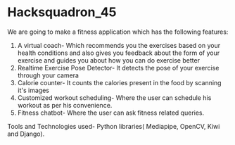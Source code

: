 # Hacksquadron_45
We are going to make a fitness application which has the following features: 
1. A virtual coach- Which recommends you the exercises based on your health conditions and also gives you feedback about the form of your exercise and guides you about how you can do exercise better
2. Realtime Exercise Pose Detector- It detects the pose of your exercise through your camera
3. Calorie counter- It counts the calories present in the food by scanning it's images
4. Customized workout scheduling- Where the user can schedule his workout as per his convenience.
5. Fitness chatbot- Where the user can ask fitness related queries.

Tools and Technologies used- Python libraries( Mediapipe, OpenCV, Kiwi and Django).
